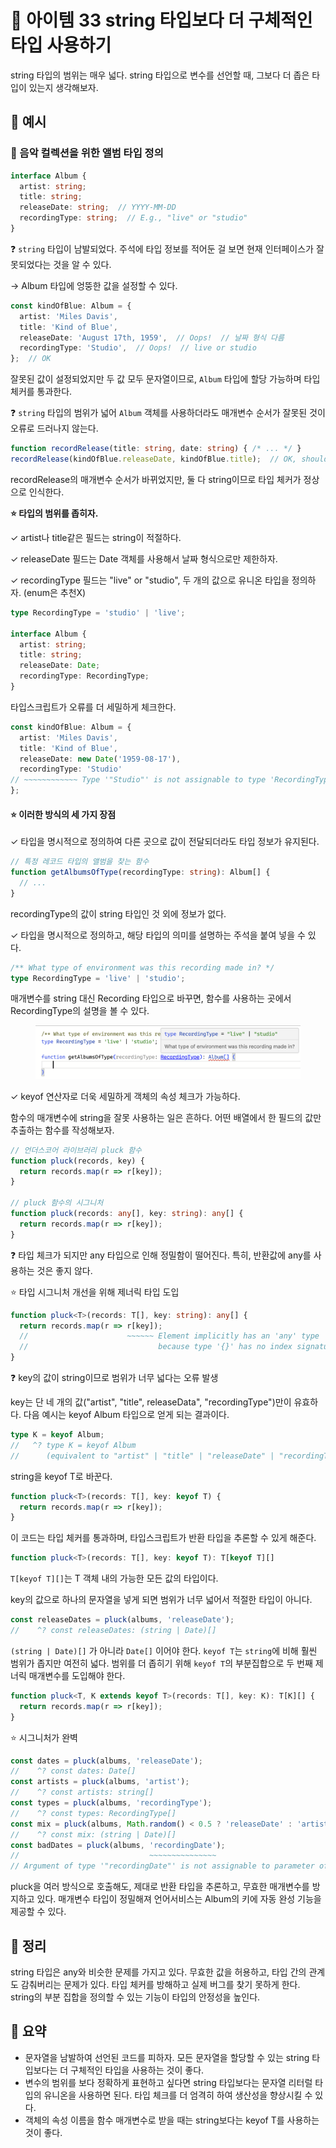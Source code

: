 # 📎 아이템 33 string 타입보다 더 구체적인 타입 사용하기

string 타입의 범위는 매우 넓다. string 타입으로 변수를 선언할 때, 그보다 더 좁은 타입이 있는지 생각해보자.

## 📍 예시

### 🔗 음악 컬렉션을 위한 앨범 타입 정의

```typescript
interface Album {
  artist: string;
  title: string;
  releaseDate: string;  // YYYY-MM-DD
  recordingType: string;  // E.g., "live" or "studio"
}
```

❓ `string` 타입이 남발되었다. 주석에 타입 정보를 적어둔 걸 보면 현재 인터페이스가 잘못되었다는 것을 알 수 있다.

→ Album 타입에 엉뚱한 값을 설정할 수 있다.

```typescript
const kindOfBlue: Album = {
  artist: 'Miles Davis',
  title: 'Kind of Blue',
  releaseDate: 'August 17th, 1959',  // Oops!  // 날짜 형식 다름
  recordingType: 'Studio',  // Oops!  // live or studio
};  // OK
```

잘못된 값이 설정되었지만 두 값 모두 문자열이므로, `Album` 타입에 할당 가능하며 타입 체커를 통과한다.&#x20;

❓ `string` 타입의 범위가 넓어 `Album` 객체를 사용하더라도 매개변수 순서가 잘못된 것이 오류로 드러나지 않는다.

```typescript
function recordRelease(title: string, date: string) { /* ... */ }
recordRelease(kindOfBlue.releaseDate, kindOfBlue.title);  // OK, should be error
```

recordRelease의 매개변수 순서가 바뀌었지만, 둘 다 string이므로 타입 체커가 정상으로 인식한다.

**⭐️ 타입의 범위를 좁히자.**&#x20;

✓ artist나 title같은 필드는 string이 적절하다.

✓ releaseDate 필드는 Date 객체를 사용해서 날짜 형식으로만 제한하자.

✓ recordingType 필드는 "live" or "studio", 두 개의 값으로 유니온 타입을 정의하자. (enum은 추천X)

```typescript
type RecordingType = 'studio' | 'live';

interface Album {
  artist: string;
  title: string;
  releaseDate: Date;
  recordingType: RecordingType;
}
```

타입스크립트가 오류를 더 세밀하게 체크한다.

```typescript
const kindOfBlue: Album = {
  artist: 'Miles Davis',
  title: 'Kind of Blue',
  releaseDate: new Date('1959-08-17'),
  recordingType: 'Studio'
// ~~~~~~~~~~~~ Type '"Studio"' is not assignable to type 'RecordingType'
};
```

#### ⭐️ 이러한 방식의 세 가지 장점

✓ 타입을 명시적으로 정의하여 다른 곳으로 값이 전달되더라도 타입 정보가 유지된다.

```typescript
// 특정 레코드 타입의 앨범을 찾는 함수
function getAlbumsOfType(recordingType: string): Album[] {
  // ...
}
```

recordingType의 값이 string 타입인 것 외에 정보가 없다.

✓ 타입을 명시적으로 정의하고, 해당 타입의 의미를 설명하는 주석을 붙여 넣을 수 있다.

```typescript
/** What type of environment was this recording made in? */
type RecordingType = 'live' | 'studio';
```

매개변수를 string 대신 Recording 타입으로 바꾸면, 함수를 사용하는 곳에서 RecordingType의 설명을 볼 수 있다.

<figure><img src="../../.gitbook/assets/image (1) (1) (1) (1).png" alt="" width="563"><figcaption></figcaption></figure>

✓ keyof 연산자로 더욱 세밀하게 객체의 속성 체크가 가능하다.

함수의 매개변수에 string을 잘못 사용하는 일은 흔하다. 어떤 배열에서 한 필드의 값만 추출하는 함수를 작성해보자.

```typescript
// 언더스코어 라이브러리 pluck 함수
function pluck(records, key) {
  return records.map(r => r[key]);
}

// pluck 함수의 시그니처
function pluck(records: any[], key: string): any[] {
  return records.map(r => r[key]);
}
```

❓ 타입 체크가 되지만 any 타입으로 인해 정밀함이 떨어진다. 특히, 반환값에 any를 사용하는 것은 좋지 않다.

⭐️ 타입 시그니처 개선을 위해 제너릭 타입 도입

```typescript
function pluck<T>(records: T[], key: string): any[] {
  return records.map(r => r[key]);
  //                      ~~~~~~ Element implicitly has an 'any' type
  //                             because type '{}' has no index signature
}
```

❓ key의 값이 string이므로 범위가 너무 넓다는 오류 발생

key는 단 네 개의 값("artist", "title", releaseData", "recordingType")만이 유효하다. 다음 예시는 keyof Album 타입으로 얻게 되는 결과이다.

```typescript
type K = keyof Album;
//   ^? type K = keyof Album
//      (equivalent to "artist" | "title" | "releaseDate" | "recordingType")
```

string을 keyof T로 바꾼다.

```typescript
function pluck<T>(records: T[], key: keyof T) {
  return records.map(r => r[key]);
}
```

이 코드는 타입 체커를 통과하며, 타입스크립트가 반환 타입을 추론할 수 있게 해준다.

```typescript
function pluck<T>(records: T[], key: keyof T): T[keyof T][]
```

`T[keyof T][]`는 T 객체 내의 가능한 모든 값의 타입이다.

key의 값으로 하나의 문자열을 넣게 되면 범위가 너무 넓어서 적절한 타입이 아니다.

```typescript
const releaseDates = pluck(albums, 'releaseDate');
//    ^? const releaseDates: (string | Date)[]
```

`(string | Date)[]` 가 아니라 `Date[]` 이어야 한다. `keyof T`는 `string`에 비해 훨씬 범위가 좁지만 여전히 넓다. 범위를 더 좁히기 위해 `keyof T`의 부분집합으로 두 번째 제너릭 매개변수를 도입해야 한다.

```typescript
function pluck<T, K extends keyof T>(records: T[], key: K): T[K][] {
  return records.map(r => r[key]);
}
```

⭐️ 시그니처가 완벽

```typescript
const dates = pluck(albums, 'releaseDate');
//    ^? const dates: Date[]
const artists = pluck(albums, 'artist');
//    ^? const artists: string[]
const types = pluck(albums, 'recordingType');
//    ^? const types: RecordingType[]
const mix = pluck(albums, Math.random() < 0.5 ? 'releaseDate' : 'artist');
//    ^? const mix: (string | Date)[]
const badDates = pluck(albums, 'recordingDate');
//                             ~~~~~~~~~~~~~~~
// Argument of type '"recordingDate"' is not assignable to parameter of type ...
```

pluck을 여러 방식으로 호출해도, 제대로 반환 타입을 추론하고, 무효한 매개변수를 방지하고 있다. 매개변수 타입이 정밀해져 언어서비스는 Album의 키에 자동 완성 기능을 제공할 수 있다.

## 📍 정리

string 타입은 any와 비슷한 문제를 가지고 있다. 무효한 값을 허용하고, 타입 간의 관계도 감춰버리는 문제가 있다. 타입 체커를 방해하고 실제 버그를 찾기 못하게 한다. string의 부분 집합을 정의할 수 있는 기능이 타입의 안정성을 높인다.

## 📍 요약

* 문자열을 남발하여 선언된 코드를 피하자. 모든 문자열을 할당할 수 있는 string 타입보다는 더 구체적인 타입을 사용하는 것이 좋다.
* 변수의 범위를 보다 정확하게 표현하고 싶다면 string 타입보다는 문자열 리터럴 타입의 유니온을 사용하면 된다. 타입 체크를 더 엄격히 하여 생산성을 향상시킬 수 있다.
* 객체의 속성 이름을 함수 매개변수로 받을 때는 string보다는 keyof T를 사용하는 것이 좋다.
